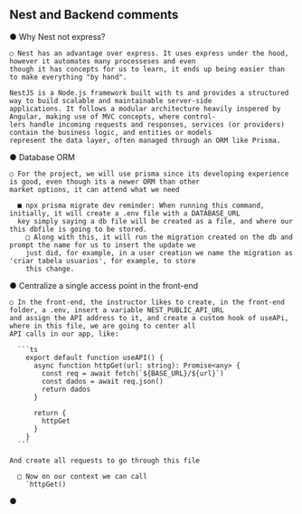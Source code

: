 ## Nest and Backend comments

  ● Why Nest not express? 

    ○ Nest has an advantage over express. It uses express under the hood, however it automates many processeses and even
    though it has concepts for us to learn, it ends up being easier than to make everything "by hand".

    NestJS is a Node.js framework built with ts and provides a structured way to build scalable and maintainable server-side
    applications. It follows a modular architecture heavily inspered by Angular, making use of MVC concepts, where control-
    lers handle incoming requests and responses, services (or providers) contain the business logic, and entities or models
    represent the data layer, often managed through an ORM like Prisma.

  ● Database ORM

    ○ For the project, we will use prisma since its developing experience is good, even though its a newer ORM than other
    market options, it can attend what we need

      ■ npx prisma migrate dev reminder: When running this command, initially, it will create a .env file with a DATABASE_URL
      key simply saying a db file will be created as a file, and where our this dbfile is going to be stored.
        □ Along with this, it will run the migration created on the db and prompt the name for us to insert the update we
        just did, for example, in a user creation we name the migration as 'criar tabela usuarios', for example, to store
        this change.
        
      

  ● Centralize a single access point in the front-end

    ○ In the front-end, the instructor likes to create, in the front-end folder, a .env, insert a variable NEST_PUBLIC_API_URL
    and assign the API address to it, and create a custom hook of useAPi, where in this file, we are going to center all
    API calls in our app, like:
      
      ```ts
        export default function useAPI() {
          async function httpGet(url: string): Promise<any> {
            const req = await fetch(`${BASE_URL}/${url}`)
            const dados = await req.json()
            return dados
          }

          return {
            httpGet
          }
        }
      ```

    And create all requests to go through this file

      □ Now on our context we can call
        `httpGet()

  ● 



  


    

